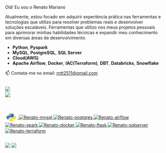 Olá! Eu sou o Renato Mariano

Atualmente, estou focado em adquirir experiência prática nas ferramentas e tecnologias que utilizo para resolver problemas reais e desenvolver soluções escaláveis. Ferramentas que utilizo nos meus projetos pessoais para aprimorar minhas habilidades técnicas e expandir meu conhecimento em diversas áreas de desenvolvimento.

- **Python**, **Pyspark**
- **MySQL**, **PostgreSQL**, **SQL Server**
- **Cloud(AWS)**
- **Apache Airflow**, **Docker**, **IAC(Terraform)**, **DBT**, **Databricks**, **Snowflake**
  
📫 Contata-me no email: rntt2511@gmail.com
      

##

<picture>
  <source
    srcset="https://github-readme-stats.vercel.app/api?username=lobobranco96&show_icons=true&theme=dracula"
    media="(prefers-color-scheme: dark)"
  />
  <source
    srcset="https://github-readme-stats.vercel.app/api?username=lobobranco96&show_icons=true"
    media="(prefers-color-scheme: light), (prefers-color-scheme: no-preference)"
  />
  <img src="https://github-readme-stats.vercel.app/api?username=anuraghazra&show_icons=true" />
</picture>

<div>
  <a href='https://github.com/lobobranco96'>
  <img height='180em' src='https://github-readme-stats.vercel.app/api/top-langs/?username=lobobranco96&layout=compact&langs_count=16&theme=dark'/>
</div>

##
<div style="display: inline_block"><br>
  <img align="center" alt="Renato-Python" height="30" width="40" src="https://raw.githubusercontent.com/devicons/devicon/master/icons/python/python-original.svg">
  <img align="center" alt="Renato-mysql" height="30" width="40" src="https://cdn.jsdelivr.net/gh/devicons/devicon/icons/mysql/mysql-original.svg" />
  <img align="center" alt="Renato-postgres" height="30" width="40" src="https://cdn.jsdelivr.net/gh/devicons/devicon/icons/postgresql/postgresql-original.svg" />
   <img  align="center" alt="Renato-airflow" height="30" width="40" 
 src="https://cdn.jsdelivr.net/gh/devicons/devicon/icons/apacheairflow/apacheairflow-original.svg" />
   <img  align="center" alt="Renato-spark" height="30" width="40" 
 src="https://cdn.jsdelivr.net/gh/devicons/devicon/icons/apachespark/apachespark-original.svg" />
    <img  align="center" alt="Renato-docker" height="30" width="40" 
 src="https://cdn.jsdelivr.net/gh/devicons/devicon/icons/docker/docker-original.svg" />
     <img  align="center" alt="Renato-flask" height="30" width="40" 
 src="https://cdn.jsdelivr.net/gh/devicons/devicon/icons/flask/flask-original.svg" />
      <img  align="center" alt="Renato-sqlserver" height="30" width="40" 
 src="https://cdn.jsdelivr.net/gh/devicons/devicon/icons/microsoftsqlserver/microsoftsqlserver-original.svg" />
      <img  align="center" alt="Renato-terraform" height="30" width="40" 
 src="https://cdn.jsdelivr.net/gh/devicons/devicon/icons/terraform/terraform-original.svg" />
    
</div>
  
##
<div> 
  <a href = "mailto:rntt2511@gmail.com"><img src="https://img.shields.io/badge/-Gmail-%23333?style=for-the-badge&logo=gmail&logoColor=white" target="_blank"></a>
  <a href="https://www.linkedin.com/in/marianore26/" target="_blank"><img src="https://img.shields.io/badge/-LinkedIn-%230077B5?style=for-the-badge&logo=linkedin&logoColor=white" target="_blank"></a> 
  
</div>
